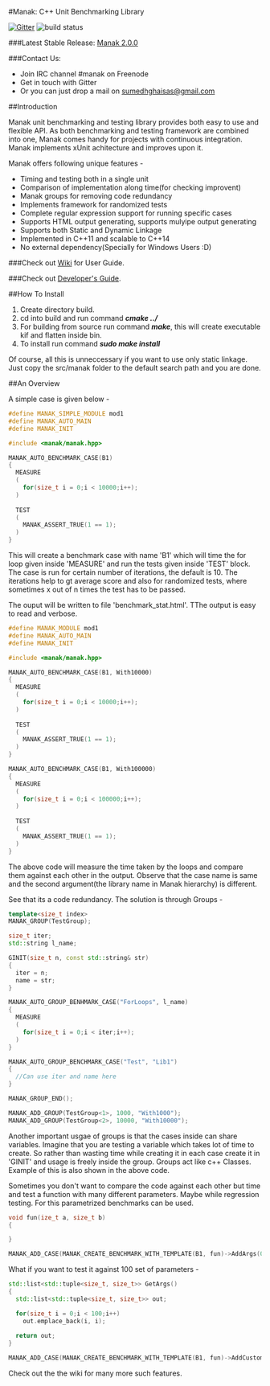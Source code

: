 #Manak: C++ Unit Benchmarking Library

[![Gitter](https://badges.gitter.im/Join%20Chat.svg)](https://gitter.im/Manak-org/Manak?utm_source=badge&utm_medium=badge&utm_campaign=pr-badge&utm_content=badge)        ![build status](https://travis-ci.org/Manak-org/Manak.svg?branch=master)

###Latest Stable Release: [Manak 2.0.0](https://github.com/Manak-org/Manak/archive/v2.0.0.zip)

###Contact Us:
 - Join IRC channel #manak on Freenode
 - Get in touch with Gitter
 - Or you can just drop a mail on sumedhghaisas@gmail.com

##Introduction

Manak unit benchmarking and testing library provides both easy to use and flexible 
API. As both benchmarking and testing framework are combined into one, Manak comes
handy for projects with continuous integration. Manak implements xUnit achitecture
and improves upon it.

Manak offers following unique features - 
 - Timing and testing both in a single unit
 - Comparison of implementation along time(for checking improvent)
 - Manak groups for removing code redundancy
 - Implements framework for randomized tests
 - Complete regular expression support for running specific cases
 - Supports HTML output generating, supports mulyipe output generating
 - Supports both Static and Dynamic Linkage
 - Implemented in C++11 and scalable to C++14
 - No external dependency(Specially for Windows Users :D)
 
###Check out [Wiki](https://github.com/Manak-org/Manak/wiki) for User Guide.

###Check out [Developer's Guide](http://Manak-org.github.io/Manak/html/index.html).

##How To Install

1. Create directory build.
2. cd into build and run command _**cmake ../**_
3. For building from source run command _**make**_, this will create executable kif
   and flatten inside bin.
4. To install run command _**sudo make install**_

Of course, all this is unneccessary if you want to use only static linkage. 
Just copy the src/manak folder to the default search path and you are done.

##An Overview

A simple case is given below -   

```cpp
#define MANAK_SIMPLE_MODULE mod1
#define MANAK_AUTO_MAIN
#define MANAK_INIT

#include <manak/manak.hpp>

MANAK_AUTO_BENCHMARK_CASE(B1)
{
  MEASURE
  (
    for(size_t i = 0;i < 10000;i++);
  )
  
  TEST
  (
    MANAK_ASSERT_TRUE(1 == 1);
  )
}
```
This will create a benchmark case with name 'B1' which will time the 
for loop given inside 'MEASURE' and run the tests given inside 'TEST' block. 
The case is run for certain number of iterations, the default is 10. The iterations
help to gt average score and also for randomized tests, where sometimes x out of
n times the test has to be passed.  

The ouput will be written to file 'benchmark_stat.html'. TThe output is easy to
read and verbose. 

```cpp
#define MANAK_MODULE mod1
#define MANAK_AUTO_MAIN
#define MANAK_INIT

#include <manak/manak.hpp>

MANAK_AUTO_BENCHMARK_CASE(B1, With10000)
{
  MEASURE
  (
    for(size_t i = 0;i < 10000;i++);
  )
  
  TEST
  (
    MANAK_ASSERT_TRUE(1 == 1);
  )
}

MANAK_AUTO_BENCHMARK_CASE(B1, With100000)
{
  MEASURE
  (
    for(size_t i = 0;i < 100000;i++);
  )
  
  TEST
  (
    MANAK_ASSERT_TRUE(1 == 1);
  )
}
```

The above code will measure the time taken by the loops and compare them against 
each other in the output. Observe that the case name is same and the second 
argument(the library name in Manak hierarchy) is different. 

See that its a code redundancy. The solution is through Groups - 

```cpp
template<size_t index>
MANAK_GROUP(TestGroup);

size_t iter;
std::string l_name;

GINIT(size_t n, const std::string& str)
{
  iter = n;
  name = str;
}

MANAK_AUTO_GROUP_BENHMARK_CASE("ForLoops", l_name)
{
  MEASURE
  (
    for(size_t i = 0;i < iter;i++);
  )
}

MANAK_AUTO_GROUP_BENCHMARK_CASE("Test", "Lib1")
{
  //Can use iter and name here
} 

MANAK_GROUP_END();

MANAK_ADD_GROUP(TestGroup<1>, 1000, "With1000");
MANAK_ADD_GROUP(TestGroup<2>, 10000, "With10000");
```

Another important usgae of groups is that the cases inside can share variables.
Imagine that you are testing a variable which takes lot of time to create. 
So rather than wasting time while creating it in each case create it in 'GINIT'
and usage is freely inside the group. Groups act like c++ Classes. Example of
this is also shown in the above code.

Sometimes you don't want to compare the code against each other but time and test
a function with many different parameters. Maybe while regression testing.
For this parametrized benchmarks can be used.

```cpp
void fun(ize_t a, size_t b)
{

}

MANAK_ADD_CASE(MANAK_CREATE_BENCHMARK_WITH_TEMPLATE(B1, fun)->AddArgs(0, 0)->AddArgs(1, 1));
```

What if you want to test it against 100 set of parameters -

```cpp
std::list<std::tuple<size_t, size_t>> GetArgs()
{
  std::list<std::tuple<size_t, size_t>> out;

  for(size_t i = 0;i < 100;i++)
    out.emplace_back(i, i);
    
  return out;
}

MANAK_ADD_CASE(MANAK_CREATE_BENCHMARK_WITH_TEMPLATE(B1, fun)->AddCustomArgs(GetArgs));
```

Check out the the wiki for many more such features.
